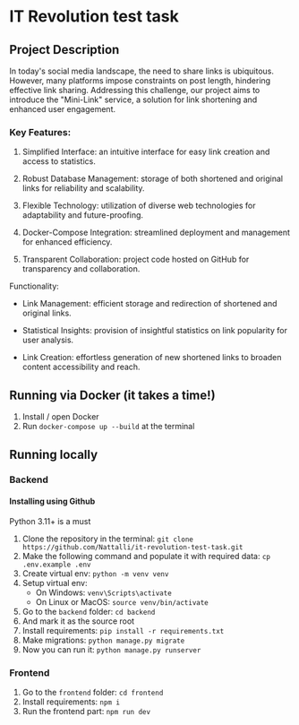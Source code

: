 # IT Revolution test task

## Project Description

In today's social media landscape, the need to share links is ubiquitous. However, many platforms impose constraints on post length, hindering effective link sharing. Addressing this challenge, our project aims to introduce the "Mini-Link" service, a solution for link shortening and enhanced user engagement.

### Key Features:

1. Simplified Interface: an intuitive interface for easy link creation and access to statistics.

2. Robust Database Management: storage of both shortened and original links for reliability and scalability.

3. Flexible Technology: utilization of diverse web technologies for adaptability and future-proofing.

4. Docker-Compose Integration: streamlined deployment and management for enhanced efficiency.

5. Transparent Collaboration: project code hosted on GitHub for transparency and collaboration.

Functionality:

- Link Management: efficient storage and redirection of shortened and original links.
  
- Statistical Insights: provision of insightful statistics on link popularity for user analysis.
  
- Link Creation: effortless generation of new shortened links to broaden content accessibility and reach.

## Running via Docker (it takes a time!)

1. Install / open Docker
2. Run `docker-compose up --build` at the terminal

## Running locally

### Backend

#### Installing using Github

Python 3.11+ is a must

1. Clone the repository in the terminal:
`git clone https://github.com/Nattalli/it-revolution-test-task.git`
2. Make the following command and populate it with required data:
`cp .env.example .env`
3. Create virtual env:
`python -m venv venv`
4. Setup virtual env:
    * On Windows: `venv\Scripts\activate`
    * On Linux or MacOS: `source venv/bin/activate`
5. Go to the `backend` folder: 
`cd backend`
6. And mark it as the source root 
7. Install requirements: `pip install -r requirements.txt`
8. Make migrations: `python manage.py migrate`
9. Now you can run it: `python manage.py runserver`

### Frontend

1. Go to the `frontend` folder:
   `cd frontend`
2. Install requirements: `npm i`
3. Run the frontend part: `npm run dev`
